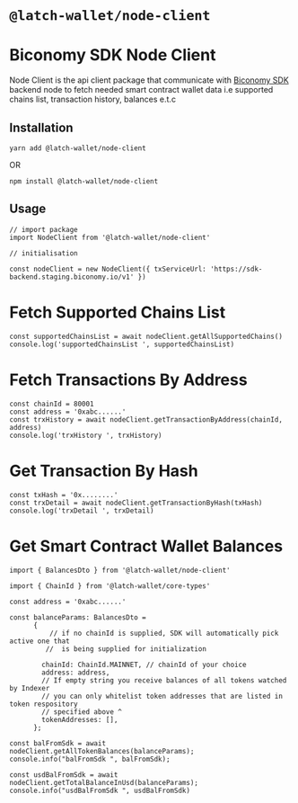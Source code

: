 # `@latch-wallet/node-client`

# Biconomy SDK Node Client

Node Client is the api client package that communicate with [Biconomy SDK](https://github.com/bcnmy/biconomy-client-sdk) backend node to fetch needed smart contract wallet data i.e supported chains list, transaction history, balances e.t.c

## Installation

`yarn add @latch-wallet/node-client`

OR

`npm install @latch-wallet/node-client `

## Usage

```
// import package
import NodeClient from '@latch-wallet/node-client'

// initialisation

const nodeClient = new NodeClient({ txServiceUrl: 'https://sdk-backend.staging.biconomy.io/v1' })
```

# Fetch Supported Chains List

```
const supportedChainsList = await nodeClient.getAllSupportedChains()
console.log('supportedChainsList ', supportedChainsList)
```

# Fetch Transactions By Address

```
const chainId = 80001
const address = '0xabc......'
const trxHistory = await nodeClient.getTransactionByAddress(chainId, address)
console.log('trxHistory ', trxHistory)
```

# Get Transaction By Hash

```
const txHash = '0x........'
const trxDetail = await nodeClient.getTransactionByHash(txHash)
console.log('trxDetail ', trxDetail)
```

# Get Smart Contract Wallet Balances

```
import { BalancesDto } from '@latch-wallet/node-client'

import { ChainId } from '@latch-wallet/core-types'

const address = '0xabc......'

const balanceParams: BalancesDto =
      {
          // if no chainId is supplied, SDK will automatically pick active one that
         //  is being supplied for initialization

        chainId: ChainId.MAINNET, // chainId of your choice
        address: address,
        // If empty string you receive balances of all tokens watched by Indexer
        // you can only whitelist token addresses that are listed in token respository
        // specified above ^
        tokenAddresses: [],
      };

const balFromSdk = await nodeClient.getAllTokenBalances(balanceParams);
console.info("balFromSdk ", balFromSdk);

const usdBalFromSdk = await nodeClient.getTotalBalanceInUsd(balanceParams);
console.info("usdBalFromSdk ", usdBalFromSdk)
```

